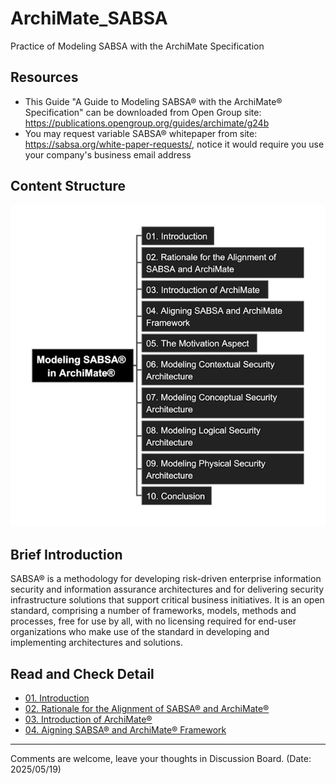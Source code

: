 # ArchiMate_SABSA

Practice of Modeling SABSA with the ArchiMate Specification

## Resources

- This Guide "A Guide to Modeling SABSA® with the ArchiMate® Specification" can be downloaded from Open Group site: https://publications.opengroup.org/guides/archimate/g24b
- You may request variable SABSA® whitepaper from site: https://sabsa.org/white-paper-requests/, notice it would require you use your company's business email address

## Content Structure

![mindmap-l1](img/Modeling-SABSA-in-ArchiMate_small.png)

## Brief Introduction

SABSA® is a methodology for developing risk-driven enterprise information security and information assurance architectures and for delivering security infrastructure solutions that support critical business initiatives. It is an open standard, comprising a number of frameworks, models, methods and processes, free for use by all, with no licensing required for end-user organizations who make use of the standard in developing and implementing architectures and solutions.

## Read and Check Detail

- [01. Introduction](01_Introduction/README.md)
- [02. Rationale for the Alignment of SABSA® and ArchiMate®](02_Rationale_of_Alignment/README.md)
- [03. Introduction of ArchiMate®](03_Introduction_of_ArchiMate/README.md)
- [04. Aigning SABSA® and ArchiMate® Framework](04_Align_SABSA_and_ArchiMate_Framework/README.md)

---

Comments are welcome, leave your thoughts in Discussion Board. (Date: 2025/05/19)